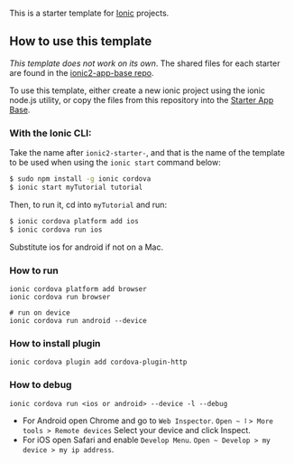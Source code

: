 This is a starter template for [Ionic](http://ionicframework.com/docs/) projects.

## How to use this template

*This template does not work on its own*. The shared files for each starter are found in the [ionic2-app-base repo](https://github.com/ionic-team/ionic2-app-base).

To use this template, either create a new ionic project using the ionic node.js utility, or copy the files from this repository into the [Starter App Base](https://github.com/ionic-team/ionic2-app-base).

### With the Ionic CLI:

Take the name after `ionic2-starter-`, and that is the name of the template to be used when using the `ionic start` command below:

```bash
$ sudo npm install -g ionic cordova
$ ionic start myTutorial tutorial
```

Then, to run it, cd into `myTutorial` and run:

```bash
$ ionic cordova platform add ios
$ ionic cordova run ios
```

Substitute ios for android if not on a Mac.


### How to run
```shell
ionic cordova platform add browser
ionic cordova run browser

# run on device
ionic cordova run android --device
```


### How to install plugin
```
ionic cordova plugin add cordova-plugin-http
```

### How to debug
```
ionic cordova run <ios or android> --device -l --debug
```

- For Android open Chrome and go to `Web Inspector`.
`Open ~ ⠇> More tools > Remote devices`
Select your device and click Inspect.
- For iOS open Safari and enable `Develop Menu`.
`Open ~ Develop > my device > my ip address`.
